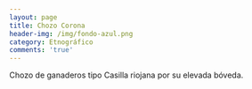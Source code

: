 ```yaml
---
layout: page
title: Chozo Corona
header-img: /img/fondo-azul.png
category: Etnográfico
comments: 'true'
---
```



Chozo de ganaderos tipo Casilla riojana por su elevada bóveda.
